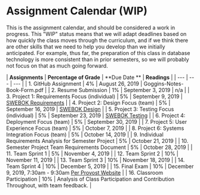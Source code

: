 # Assignment Calendar (WIP)

This is the assignment calendar, and should be considered a work in progress. This "WIP" status means that we will adapt deadlines based on how quickly the class moves through the curriculum, and if we think there are other skills that we need to help you develop than we initially anticipated. For example, thus far, the preparation of this class in database technology is more consistent than in prior semesters, so we will probably not focus on that as much going forward. 

| **Assignments** | **Percentage of Grade** | **Due Date ** | **Readings** | 
| --- | --- | --- |
| 1. GitHub Assignment | 4% | August 26, 2019 | Goggins-Notes-Book-Form.pdf |
| 2. Resume Submission | 1% | September 3, 2019 | n/a | 
| 3. Project 1: Requirements Focus (individual) | 5% | September 9, 2019 | [SWEBOK Requirements](../readings/SWEBOK-Requirements.pdf) | 
| 4. Project 2: Design Focus (team) | 5% |  September 16, 2019 | [SWEBOK Design](../readings/SWEBOK-Design.pdf) | 
| 5. Project 3: Testing Focus (individual) | 5% | September 23, 2019 |  [SWEBOK Testing](../readings/SWEBOK-Testing.pdf) | 
| 6. Project 4: Deployment Focus (team) | 5% | September 30, 2019 | 
| 7. Project 5: User Experience Focus (team) | 5% | October 7, 2019 |
| 8. Project 6: Systems Integration Focus (team) | 5% | October 14, 2019 |
| 9. Individual Requirements Analysis for Semester Project | 5% | October 21, 2019 |
| 10. Semester Project Team Requirements Document | 5% | October 28, 2019 |
| 11. Team Sprint 1 | 5% | November 4, 2019 |
| 12. Team Sprint 2 | 10% | November 11, 2019 |
| 13. Team Sprint 3 | 10% | November 18, 2019 |
| 14. Team Sprint 4 | 10% | December 5, 2019 |
| 15. Final Exam | 10% | December 9, 2019, 7:30am - 9:30am [Per Provost Website](https://registrar.missouri.edu/academic-calendar/final-exam-schedule/) |
| 16. Classroom Participation | 10% | Analysis of Class Participation and Contribution Throughout, with team feedback. |